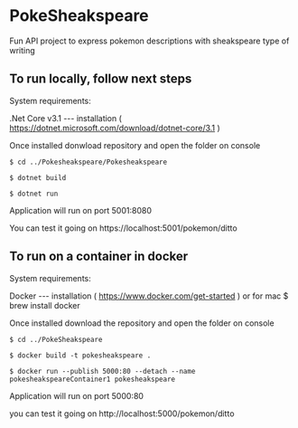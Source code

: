 # PokeSheakspeare

Fun API project to express pokemon descriptions with sheakspeare type of writing

## To run locally, follow next steps


System requirements:

.Net Core v3.1 --- installation ( https://dotnet.microsoft.com/download/dotnet-core/3.1 )

Once installed donwload repository and open the folder on console

```
$ cd ../Pokesheakspeare/Pokesheakspeare

$ dotnet build

$ dotnet run
```

Application will run on port 5001:8080

You can test it going on https://localhost:5001/pokemon/ditto


## To run on a container in docker

System requirements:

Docker --- installation ( https://www.docker.com/get-started ) or for mac $ brew install docker

Once installed download the repository and open the folder on console

```
$ cd ../PokeSheakspeare

$ docker build -t pokesheakspeare .

$ docker run --publish 5000:80 --detach --name pokesheakspeareContainer1 pokesheakspeare
```

Application will run on port 5000:80

you can test it going on http://localhost:5000/pokemon/ditto

